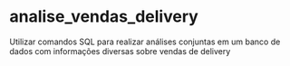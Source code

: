 # analise_vendas_delivery
Utilizar comandos SQL para realizar análises conjuntas em um banco de dados com informações diversas sobre vendas de delivery
